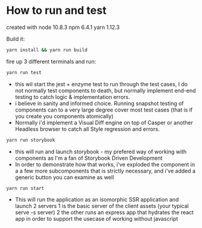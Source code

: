 # How to run and test

created with
node 10.8.3
npm 6.4.1
yarn 1.12.3

Build it:

```bash
yarn install && yarn run build
```


fire up 3 different terminals and run:

```bash
yarn run test
```

 * this wil start the jest + enzyme test to run through the test cases, I do not normally test components to death, but normally implement end-end testing to catch logic & implementation errors.
 * i believe in sanity and informed choice. Running snapshot testing of components can to a very large degree cover most test cases (that is if you create you components atomically)
 * Normally i'd implement a Visual Diff engine on top of Casper or another Headless browser to catch all Style regression and errors.

```bash
yarn run storybook
```

 * this will run and launch storybook - my prefered way of working with components as I'm a fan of Storybook Driven Development
 * In order to demonstrate how that works, i've exploded the component in a a few more subcomponents that is strictly necessary, and i've added a generic button you can examine as well

```bash
yarn run start
```

 * This will run the application as an isomorphic SSR application and launch 2 servers
    1 is the basic server of the client assets (your typical serve -s server)
    2 the other runs an express app that hydrates the react app in order to support the usecase of working without javascript
